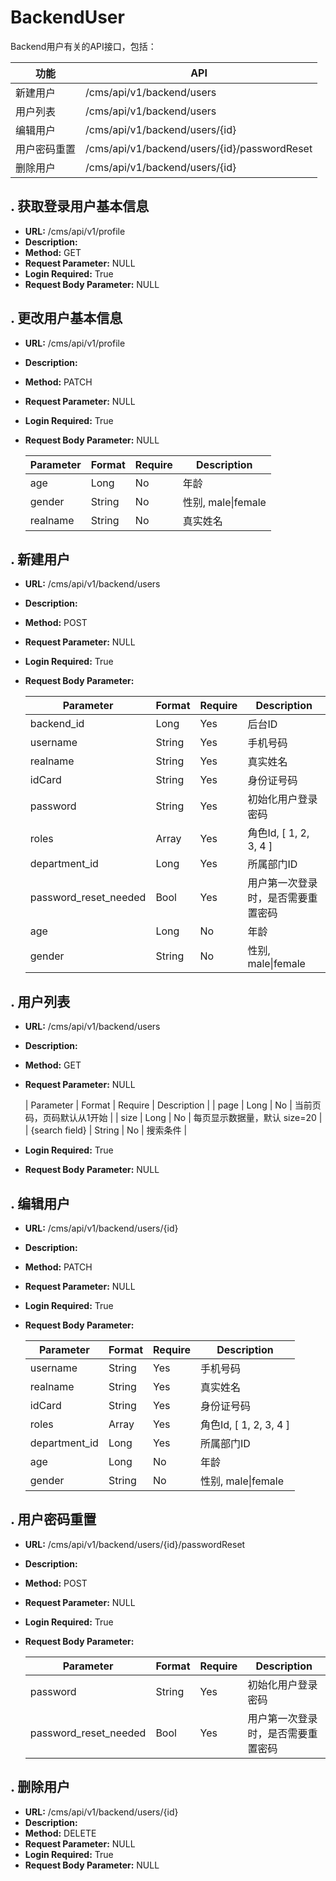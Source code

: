 # BackendUser

Backend用户有关的API接口，包括：

| 功能 | API |
| ------ | ------ |
| 新建用户 | /cms/api/v1/backend/users |
| 用户列表 | /cms/api/v1/backend/users |
| 编辑用户 | /cms/api/v1/backend/users/{id} |
| 用户密码重置 | /cms/api/v1/backend/users/{id}/passwordReset |
| 删除用户 | /cms/api/v1/backend/users/{id} |


## . 获取登录用户基本信息

* **URL:** /cms/api/v1/profile
* **Description:**
* **Method:** GET
* **Request Parameter:** NULL
* **Login Required:** True
* **Request Body Parameter:** NULL


## . 更改用户基本信息

* **URL:** /cms/api/v1/profile
* **Description:**
* **Method:** PATCH
* **Request Parameter:** NULL
* **Login Required:** True
* **Request Body Parameter:** NULL

	| Parameter | Format | Require | Description |
	| ------ | ------ | ------ | ------ |
	| age | Long | No | 年龄 |
	| gender | String | No | 性别, male\|female |
	| realname |  String | No | 真实姓名 |


## . 新建用户

* **URL:** /cms/api/v1/backend/users
* **Description:**
* **Method:** POST
* **Request Parameter:** NULL
* **Login Required:** True
* **Request Body Parameter:**

	| Parameter | Format | Require | Description |
	| ------ | ------ | ------ | ------ |
	| backend_id | Long | Yes | 后台ID |
	| username | String | Yes | 手机号码 |
	| realname | String | Yes | 真实姓名 |
	| idCard | String | Yes | 身份证号码 |
	| password | String | Yes | 初始化用户登录密码 |
	| roles | Array | Yes | 角色Id, [ 1, 2, 3, 4 ] |
	| department_id | Long | Yes | 所属部门ID |
	| password_reset_needed | Bool | Yes | 用户第一次登录时，是否需要重置密码 |
	| age | Long | No | 年龄 |
	| gender | String | No | 性别, male\|female |


## . 用户列表

* **URL:** /cms/api/v1/backend/users
* **Description:**
* **Method:** GET
* **Request Parameter:** NULL

	| Parameter | Format | Require | Description |
	| page | Long | No | 当前页码，页码默认从1开始 |
	| size | Long | No | 每页显示数据量，默认 size=20 |
	| {search field} | String | No | 搜索条件 |

* **Login Required:** True
* **Request Body Parameter:** NULL


## . 编辑用户

* **URL:** /cms/api/v1/backend/users/{id}
* **Description:**
* **Method:** PATCH
* **Request Parameter:** NULL
* **Login Required:** True
* **Request Body Parameter:**

	| Parameter | Format | Require | Description |
	| ------ | ------ | ------ | ------ |
	| username | String | Yes | 手机号码 |
	| realname | String | Yes | 真实姓名 |
	| idCard | String | Yes | 身份证号码 |
	| roles | Array | Yes | 角色Id, [ 1, 2, 3, 4 ] |
	| department_id | Long | Yes | 所属部门ID |
	| age | Long | No | 年龄 |
	| gender | String | No | 性别, male\|female |


## . 用户密码重置

* **URL:** /cms/api/v1/backend/users/{id}/passwordReset
* **Description:**
* **Method:** POST
* **Request Parameter:** NULL
* **Login Required:** True
* **Request Body Parameter:**

	| Parameter | Format | Require | Description |
	| ------ | ------ | ------ | ------ |
	| password | String | Yes | 初始化用户登录密码 |
	| password_reset_needed | Bool | Yes | 用户第一次登录时，是否需要重置密码 |


## . 删除用户

* **URL:** /cms/api/v1/backend/users/{id}
* **Description:**
* **Method:** DELETE
* **Request Parameter:** NULL
* **Login Required:** True
* **Request Body Parameter:** NULL
